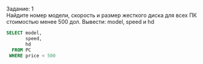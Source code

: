 Задание: 1   
Найдите номер модели, скорость и размер жесткого диска для всех ПК стоимостью менее 500 дол. Вывести: model, speed и hd
```SQL
SELECT model, 
       speed, 
       hd 
  FROM PC
 WHERE price < 500
```